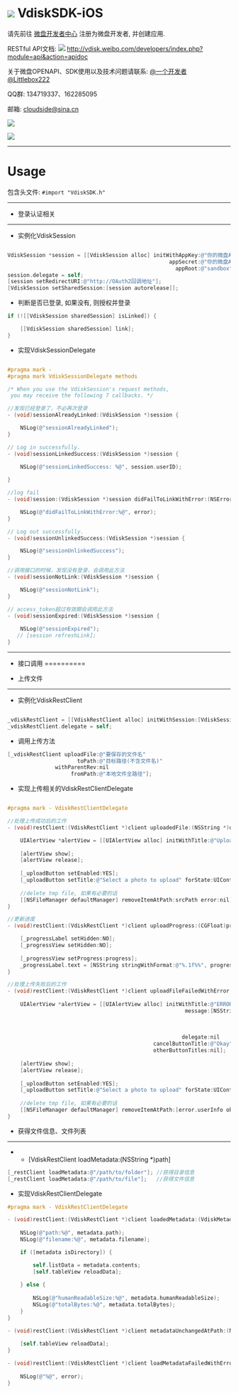[![](http://vdisk.me/static/images/vi/logo/32x32.png)](#) VdiskSDK-iOS
============

请先前往 [微盘开发者中心](http://vdisk.weibo.com/developers/) 注册为微盘开发者, 并创建应用.

RESTful API文档:
[![](http://vdisk.me/static/images/vi/icon/16x16.png)](http://vdisk.weibo.com/developers/index.php?module=api&action=apidoc)
http://vdisk.weibo.com/developers/index.php?module=api&action=apidoc


关于微盘OPENAPI、SDK使用以及技术问题请联系: [@一个开发者](http://weibo.com/smcz) [@Littlebox222](http://weibo.com/littlebox222)

QQ群: 134719337、162285095

邮箱: [cloudside@sina.cn](mailto:cloudside@sina.cn)

[![](http://service.t.sina.com.cn/widget/qmd/1656360925/02781ba4/4.png)](http://weibo.com/smcz)

[![](http://service.t.sina.com.cn/widget/qmd/2162653704/02781ba4/4.png)](http://weibo.com/littlebox222)

-----
Usage
=====

包含头文件: `#import "VdiskSDK.h"`

--------------
- 登录认证相关
--------------

- 实例化VdiskSession

```objective-c

VdiskSession *session = [[VdiskSession alloc] initWithAppKey:@"你的微盘AppKey" 
                                                   appSecret:@"你的微盘AppSecret" 
                                                     appRoot:@"sandbox"];
session.delegate = self;
[session setRedirectURI:@"http://OAuth2回调地址"];
[VdiskSession setSharedSession:[session autorelease]];

```

- 判断是否已登录, 如果没有, 则授权并登录


```objective-c
if (![[VdiskSession sharedSession] isLinked]) {

    [[VdiskSession sharedSession] link];
}
```


- 实现VdiskSessionDelegate

```objective-c

#pragma mark -
#pragma mark VdiskSessionDelegate methods

/* When you use the VdiskSession's request methods,
 you may receive the following 7 callbacks. */

//发现已经登录了，不必再次登录
- (void)sessionAlreadyLinked:(VdiskSession *)session {

    NSLog(@"sessionAlreadyLinked");
}

// Log in successfully.
- (void)sessionLinkedSuccess:(VdiskSession *)session {

    NSLog(@"sessionLinkedSuccess: %@", session.userID);
  
}

//log fail
- (void)session:(VdiskSession *)session didFailToLinkWithError:(NSError *)error {

    NSLog(@"didFailToLinkWithError:%@", error);
}

// Log out successfully.
- (void)sessionUnlinkedSuccess:(VdiskSession *)session {

    NSLog(@"sessionUnlinkedSuccess");
}

//调用接口的时候，发现没有登录，会调用此方法
- (void)sessionNotLink:(VdiskSession *)session {

    NSLog(@"sessionNotLink");
}

// access_token超过有效期会调用此方法
- (void)sessionExpired:(VdiskSession *)session {
    
    NSLog(@"sessionExpired");
   // [session refreshLink];
}
```

----------
- 接口调用
==========

- 上传文件
----------


- 实例化VdiskRestClient

```objective-c

_vdiskRestClient = [[VdiskRestClient alloc] initWithSession:[VdiskSession sharedSession]];
_vdiskRestClient.delegate = self;

```

- 调用上传方法

```objective-c
[_vdiskRestClient uploadFile:@"要保存的文件名" 
                      toPath:@"目标路径(不含文件名)" 
               withParentRev:nil 
                    fromPath:@"本地文件全路径"];
```
- 实现上传相关的VdiskRestClientDelegate

```objective-c

#pragma mark - VdiskRestClientDelegate

//处理上传成功后的工作
- (void)restClient:(VdiskRestClient *)client uploadedFile:(NSString *)destPath from:(NSString *)srcPath metadata:(VdiskMetadata *)metadata {

    UIAlertView *alertView = [[UIAlertView alloc] initWithTitle:@"Upload success!" message:@"Please look at the metadata object" delegate:nil cancelButtonTitle:@"Okay" otherButtonTitles:nil];
    
    [alertView show];
    [alertView release];
    
    [_uploadButton setEnabled:YES];
    [_uploadButton setTitle:@"Select a photo to upload" forState:UIControlStateNormal];
    
    //delete tmp file, 如果有必要的话
    [[NSFileManager defaultManager] removeItemAtPath:srcPath error:nil];
}

//更新进度
- (void)restClient:(VdiskRestClient *)client uploadProgress:(CGFloat)progress forFile:(NSString *)destPath from:(NSString *)srcPath {

    [_progressLabel setHidden:NO];
    [_progressView setHidden:NO];
    
    [_progressView setProgress:progress];
    _progressLabel.text = [NSString stringWithFormat:@"%.1f%%", progress*100.0f];
}

//处理上传失败后的工作
- (void)restClient:(VdiskRestClient *)client uploadFileFailedWithError:(NSError *)error {
    
    UIAlertView *alertView = [[UIAlertView alloc] initWithTitle:@"ERROR!!" 
                                                        message:[NSString stringWithFormat:@"Error!\nerrno:%d\n%@\%@\n", 
                                                                                           error.code, 
                                                                                           error.localizedDescription, 
                                                                                           [error userInfo]] 
                                                       delegate:nil 
                                              cancelButtonTitle:@"Okay" 
                                              otherButtonTitles:nil];
    
    [alertView show];
    [alertView release];
    
    [_uploadButton setEnabled:YES];
    [_uploadButton setTitle:@"Select a photo to upload" forState:UIControlStateNormal];
       
    //delete tmp file, 如果有必要的话
    [[NSFileManager defaultManager] removeItemAtPath:[error.userInfo objectForKey:@"sourcePath"] error:nil];
}

```

- 获得文件信息、文件列表
------------------------

- - [VdiskRestClient loadMetadata:(NSString *)path]

```objective-c
[_restClient loadMetadata:@"/path/to/folder"]; //获得目录信息
[_restClient loadMetadata:@"/path/to/file"];   //获得文件信息
```

- 实现VdiskRestClientDelegate

```objective-c
#pragma mark - VdiskRestClientDelegate

- (void)restClient:(VdiskRestClient *)client loadedMetadata:(VdiskMetadata *)metadata {
    
    NSLog(@"path:%@", metadata.path);
    NSLog(@"filename:%@", metadata.filename);

    if ([metadata isDirectory]) {

        self.listData = metadata.contents;
        [self.tableView reloadData];
        
    } else {
    
        NSLog(@"humanReadableSize:%@", metadata.humanReadableSize);
        NSLog(@"totalBytes:%@", metadata.totalBytes);
    }  
}

- (void)restClient:(VdiskRestClient *)client metadataUnchangedAtPath:(NSString *)path {
    
    [self.tableView reloadData];
}

- (void)restClient:(VdiskRestClient *)client loadMetadataFailedWithError:(NSError *)error {
    
    NSLog(@"%@", error);
}
```
